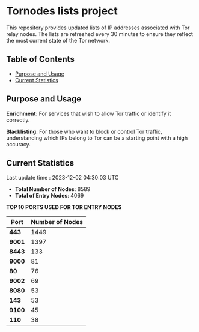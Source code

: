 # Tornodes lists project

This repository provides updated lists of IP addresses associated with Tor relay nodes. The lists are refreshed every 30 minutes to ensure they reflect the most current state of the Tor network.

## Table of Contents

- [Purpose and Usage](#purpose-and-usage)
- [Current Statistics](#current-statistics)


## Purpose and Usage

**Enrichment**: For services that wish to allow Tor traffic or identify it correctly.

**Blacklisting**: For those who want to block or control Tor traffic, understanding which IPs belong to Tor can be a starting point with a high accuracy.

## Current Statistics

Last update time : 2023-12-02 04:30:03 UTC

- **Total Number of Nodes**: 8589
- **Total of Entry Nodes**: 4069

**TOP 10 PORTS USED FOR TOR ENTRY NODES**

| **Port** | **Number of Nodes** |
|------|-----------------|
| **443**   | 1449  |
| **9001**   | 1397  |
| **8443**   | 133  |
| **9000**   | 81  |
| **80**   | 76  |
| **9002**   | 69  |
| **8080**   | 53  |
| **143**   | 53  |
| **9100**   | 45  |
| **110**   | 38  |

